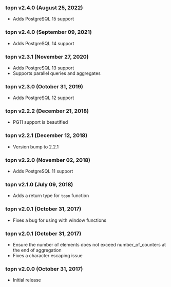 ### topn v2.4.0 (August 25, 2022) ###

* Adds PostgreSQL 15 support
### topn v2.4.0 (September 09, 2021) ###

* Adds PostgreSQL 14 support

### topn v2.3.1 (November 27, 2020) ###

* Adds PostgreSQL 13 support
* Supports parallel queries and aggregates

### topn v2.3.0 (October 31, 2019) ###

* Adds PostgreSQL 12 support

### topn v2.2.2 (December 21, 2018) ###

* PG11 support is beautified

### topn v2.2.1 (December 12, 2018) ###

* Version bump to 2.2.1

### topn v2.2.0 (November 02, 2018) ###

* Adds PostgreSQL 11 support

### topn v2.1.0 (July 09, 2018) ###

* Adds a return type for `topn` function

### topn v2.0.1 (October 31, 2017) ###

* Fixes a bug for using with window functions

### topn v2.0.1 (October 31, 2017) ###

* Ensure the number of elements does not exceed number_of_counters at the end of aggregation
* Fixes a character escaping issue

### topn v2.0.0 (October 31, 2017) ###

* Initial release
